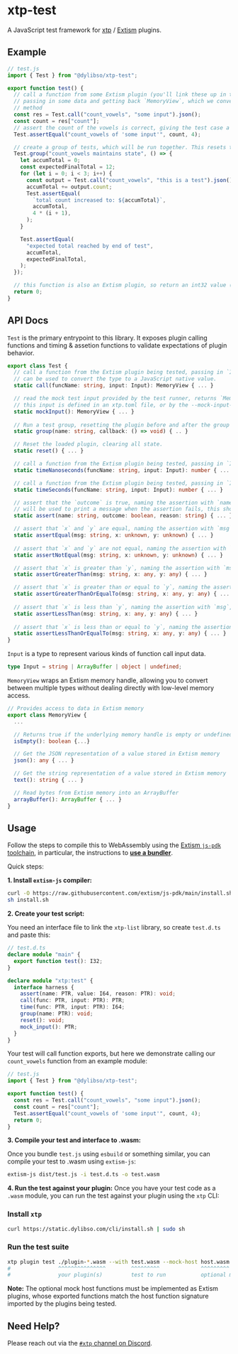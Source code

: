 # xtp-test

A JavaScript test framework for [xtp](https://getxtp.com) /
[Extism](https://extism.org) plugins.

## Example

```javascript
// test.js
import { Test } from "@dylibso/xtp-test";

export function test() {
  // call a function from some Extism plugin (you'll link these up in the CLI command to run the test),
  // passing in some data and getting back `MemoryView`, which we convert to JSON using the `MemoryView.json`
  // method
  const res = Test.call("count_vowels", "some input").json();
  const count = res["count"];
  // assert the count of the vowels is correct, giving the test case a name (which will be shown in the CLI output)
  Test.assertEqual("count_vowels of 'some input'", count, 4);

  // create a group of tests, which will be run together. This resets the plugin before and after the group is complete.
  Test.group("count_vowels maintains state", () => {
    let accumTotal = 0;
    const expectedFinalTotal = 12;
    for (let i = 0; i < 3; i++) {
      const output = Test.call("count_vowels", "this is a test").json();
      accumTotal += output.count;
      Test.assertEqual(
        `total count increased to: ${accumTotal}`,
        accumTotal,
        4 * (i + 1),
      );
    }

    Test.assertEqual(
      "expected total reached by end of test",
      accumTotal,
      expectedFinalTotal,
    );
  });

  // this function is also an Extism plugin, so return an int32 value (non-zero returns will cause the whole test suite to fail.)
  return 0;
}
```

## API Docs

`Test` is the primary entrypoint to this library. It exposes plugin calling
functions and timing & assetion functions to validate expectations of plugin
behavior.

```ts
export class Test {
  // call a function from the Extism plugin being tested, passing in `Input` and returning the output as `MemoryView`, which 
  // can be used to convert the type to a JavaScript native value.
  static call(funcName: string, input: Input): MemoryView { ... }

  // read the mock test input provided by the test runner, returns `MemoryView`.
  // this input is defined in an xtp.toml file, or by the --mock-input-data or --mock-input-file flags.
  static mockInput(): MemoryView { ... }
  
  // Run a test group, resetting the plugin before and after the group is run.
  static group(name: string, callback: () => void) { .. }

  // Reset the loaded plugin, clearing all state.
  static reset() { ... }

  // call a function from the Extism plugin being tested, passing in `Input` and get the number of nanoseconds spent in the function.
  static timeNanoseconds(funcName: string, input: Input): number { ... }

  // call a function from the Extism plugin being tested, passing in `Input` and get the number of seconds spent in the function.
  static timeSeconds(funcName: string, input: Input): number { ... }

  // assert that the `outcome` is true, naming the assertion with `name`, which will be used as a label in the CLI runner. The `reason` argument
  // will be used to print a message when the assertion fails, this should contain some additional information about values being compared.
  static assert(name: string, outcome: boolean, reason: string) { ... }

  // assert that `x` and `y` are equal, naming the assertion with `msg`, which will be used as a label in the CLI runner.
  static assertEqual(msg: string, x: unknown, y: unknown) { ... }
  
  // assert that `x` and `y` are not equal, naming the assertion with `msg`, which will be used as a label in the CLI runner.
  static assertNotEqual(msg: string, x: unknown, y: unknown) { ... }

  // assert that `x` is greater than `y`, naming the assertion with `msg`, which will be used as a label in the CLI runner.
  static assertGreaterThan(msg: string, x: any, y: any) { ... }

  // assert that `x` is greater than or equal to `y`, naming the assertion with `msg`, which will be used as a label in the CLI runner.
  static assertGreaterThanOrEqualTo(msg: string, x: any, y: any) { ... }
  
  // assert that `x` is less than `y`, naming the assertion with `msg`, which will be used as a label in the CLI runner.
  static assertLessThan(msg: string, x: any, y: any) { ... }
  
  // assert that `x` is less than or equal to `y`, naming the assertion with `msg`, which will be used as a label in the CLI runner.
  static assertLessThanOrEqualTo(msg: string, x: any, y: any) { ... }
}
```

`Input` is a type to represent various kinds of function call input data.

```ts
type Input = string | ArrayBuffer | object | undefined;
```

`MemoryView` wraps an Extism memory handle, allowing you to convert between multiple types without dealing directly
with low-level memory access.

```ts
// Provides access to data in Extism memory
export class MemoryView {
  ...

  // Returns true if the underlying memory handle is empty or undefined.
  isEmpty(): boolean {...}

  // Get the JSON representation of a value stored in Extism memory
  json(): any { ... }

  // Get the string representation of a value stored in Extism memory
  text(): string { ... }

  // Read bytes from Extism memory into an ArrayBuffer
  arrayBuffer(): ArrayBuffer { ... }
}
```

## Usage

Follow the steps to compile this to WebAssembly using the
[Extism `js-pdk` toolchain](https://github.com/extism/js-pdk), in particular,
the instructions to
[**use a bundler**](https://github.com/extism/js-pdk?tab=readme-ov-file#using-with-a-bundler).

Quick steps:

**1. Install `extism-js` compiler:**

```sh
curl -O https://raw.githubusercontent.com/extism/js-pdk/main/install.sh
sh install.sh
```

**2. Create your test script:**

You need an interface file to link the `xtp-list` library, so create `test.d.ts`
and paste this:

```ts
// test.d.ts
declare module "main" {
  export function test(): I32;
}

declare module "xtp:test" {
  interface harness {
    assert(name: PTR, value: I64, reason: PTR): void;
    call(func: PTR, input: PTR): PTR;
    time(func: PTR, input: PTR): I64;
    group(name: PTR): void;
    reset(): void;
    mock_input(): PTR;
  }
}
```

Your test will call function exports, but here we demonstrate calling our
`count_vowels` function from an example module:

```javascript
// test.js
import { Test } from "@dylibso/xtp-test";

export function test() {
  const res = Test.call("count_vowels", "some input").json();
  const count = res["count"];
  Test.assertEqual("count_vowels of 'some input'", count, 4);
  return 0;
}
```

**3. Compile your test and interface to .wasm:**

Once you bundle `test.js` using `esbuild` or something similar, you can compile
your test to .wasm using `extism-js`:

```sh
extism-js dist/test.js -i test.d.ts -o test.wasm
```

**4. Run the test against your plugin:** Once you have your test code as a
`.wasm` module, you can run the test against your plugin using the `xtp` CLI:

### Install `xtp`

```sh
curl https://static.dylibso.com/cli/install.sh | sudo sh
```

### Run the test suite

```sh
xtp plugin test ./plugin-*.wasm --with test.wasm --mock-host host.wasm
#               ^^^^^^^^^^^^^^^        ^^^^^^^^^             ^^^^^^^^^
#               your plugin(s)         test to run           optional mock host functions
```

**Note:** The optional mock host functions must be implemented as Extism
plugins, whose exported functions match the host function signature imported by
the plugins being tested.

## Need Help?

Please reach out via the
[`#xtp` channel on Discord](https://discord.com/channels/1011124058408112148/1220464672784908358).

